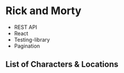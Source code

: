 
# Rick and Morty

- REST API
- React
- Testing-library
- Pagination

 ## List of Characters & Locations
